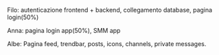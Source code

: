 Filo: autenticazione frontend + backend, collegamento database, pagina login(50%)

Anna: pagina login app(50%), SMM app

Albe: Pagina feed, trendbar, posts, icons, channels, private messages.
